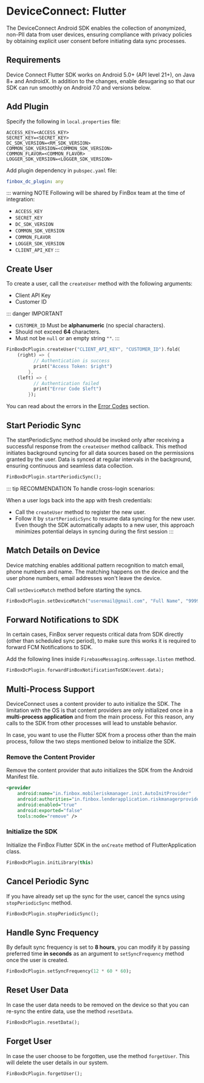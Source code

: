 # DeviceConnect: Flutter

The DeviceConnect Android SDK enables the collection of anonymized, non-PII data from user devices, ensuring compliance with privacy policies by obtaining explicit user consent before initiating data sync processes.

## Requirements

Device Connect Flutter SDK works on Android 5.0+ (API level 21+), on Java 8+ and AndroidX. In addition to the changes, enable desugaring so that our SDK can run smoothly on Android 7.0 and versions below.

<CodeSwitcher :languages="{kotlin:'Kotlin',groovy:'Groovy'}">
<template v-slot:kotlin>

```kotlin
android {
    ...
    defaultConfig {
        ...
        // Minimum 5.0+ devices
        minSdkVersion(21)
        ...
    }
    ...
    compileOptions {
        // Flag to enable support for the new language APIs
        coreLibraryDesugaringEnabled = true
        // Sets Java compatibility to Java 8
        sourceCompatibility = JavaVersion.VERSION_1_8
        targetCompatibility = JavaVersion.VERSION_1_8
    }
    // For Kotlin projects
    kotlinOptions {
        jvmTarget = "1.8"
    }
}

dependencies {
    coreLibraryDesugaring("com.android.tools:desugar_jdk_libs:1.1.5")
}
```

</template>
<template v-slot:groovy>

```groovy
android {
    ...
    defaultConfig {
        ...
        // Minimum 5.0+ devices
        minSdkVersion 21
        ...
    }
    ...
    compileOptions {
        // Flag to enable support for the new language APIs
        coreLibraryDesugaringEnabled true
        // Sets Java compatibility to Java 8
        sourceCompatibility JavaVersion.VERSION_1_8
        targetCompatibility JavaVersion.VERSION_1_8
    }
    // For Kotlin projects
    kotlinOptions {
        jvmTarget = "1.8"
    }
}

dependencies {
    coreLibraryDesugaring 'com.android.tools:desugar_jdk_libs:1.1.5'
}
```

</template>
</CodeSwitcher>

## Add Plugin

Specify the following in `local.properties` file:
  
  ```properties
  ACCESS_KEY=<ACCESS_KEY>
  SECRET_KEY=<SECRET_KEY>
  DC_SDK_VERSION=<RM_SDK_VERSION>
  COMMON_SDK_VERSION=<COMMON_SDK_VERSION>
  COMMON_FLAVOR=<COMMON_FLAVOR>
  LOGGER_SDK_VERSION=<LOGGER_SDK_VERSION>
  ```

Add plugin dependency in `pubspec.yaml` file:

  ```yml
  finbox_dc_plugin: any
  ```

::: warning NOTE
Following will be shared by FinBox team at the time of integration:

- `ACCESS_KEY`
- `SECRET_KEY`
- `DC_SDK_VERSION`
- `COMMON_SDK_VERSION`
- `COMMON_FLAVOR`
- `LOGGER_SDK_VERSION`
- `CLIENT_API_KEY`
:::

## Create User

To create a user, call the `createUser` method with the following arguments:

- Client API Key
- Customer ID

::: danger IMPORTANT
- `CUSTOMER_ID` Must be **alphanumeric** (no special characters).
- Should not exceed **64** characters.
- Must not be `null` or an empty string `""`.
:::

```dart
FinBoxDcPlugin.createUser("CLIENT_API_KEY", "CUSTOMER_ID").fold(
    (right) => {
          // Authentication is success
          print("Access Token: $right")
        },
    (left) => {
          // Authentication failed
          print("Error Code $left")
        });
```

You can read about the errors in the [Error Codes](/device-connect/error-codes.html) section.

## Start Periodic Sync

The startPeriodicSync method should be invoked only after receiving a successful response from the `createUser` method callback. This method initiates background syncing for all data sources based on the permissions granted by the user. Data is synced at regular intervals in the background, ensuring continuous and seamless data collection.

```dart
FinBoxDcPlugin.startPeriodicSync();
```

::: tip RECOMMENDATION
To handle cross-login scenarios:

When a user logs back into the app with fresh credentials:
- Call the `createUser` method to register the new user.
- Follow it by `startPeriodicSync` to resume data syncing for the new user.
Even though the SDK automatically adapts to a new user, this approach minimizes potential delays in syncing during the first session
:::

## Match Details on Device

Device matching enables additional pattern recognition to match email, phone numbers and name. The matching happens on the device and the user phone numbers, email addresses won't leave the device.

Call `setDeviceMatch` method before starting the syncs.

```dart
FinBoxDcPlugin.setDeviceMatch("useremail@gmail.com", "Full Name", "9999999999");
```

## Forward Notifications to SDK

In certain cases, FinBox server requests critical data from SDK directly (other than scheduled sync period), to make sure this works it is required to forward FCM Notifications to SDK.

Add the following lines inside `FirebaseMessaging.onMessage.listen` method.

```dart
FinBoxDcPlugin.forwardFinBoxNotificationToSDK(event.data);
```

## Multi-Process Support

DeviceConnect uses a content provider to auto initialize the SDK. The limitation with the OS is that content providers are only initialized once in a **multi-process application** and from the main process. For this reason, any calls to the SDK from other processes will lead to unstable behavior.

In case, you want to use the Flutter SDK from a process other than the main process, follow the two steps mentioned below to initialize the SDK.

### Remove the Content Provider

Remove the content provider that auto initializes the SDK from the Android Manifest file.

```xml
<provider
    android:name="in.finbox.mobileriskmanager.init.AutoInitProvider"
    android:authorities="in.finbox.lenderapplication.riskmanagerprovider"
    android:enabled="true"
    android:exported="false"
    tools:node="remove" />
```

### Initialize the SDK

Initialize the FinBox Flutter SDK in the `onCreate` method of FlutterApplication class.

```dart
FinBoxDcPlugin.initLibrary(this)
```

## Cancel Periodic Sync

If you have already set up the sync for the user, cancel the syncs using `stopPeriodicSync` method.

```dart
FinBoxDcPlugin.stopPeriodicSync();
```

## Handle Sync Frequency

By default sync frequency is set to **8 hours**, you can modify it by passing preferred time **in seconds** as an argument to `setSyncFrequency` method once the user is created.

```dart
FinBoxDcPlugin.setSyncFrequency(12 * 60 * 60);
```

## Reset User Data

In case the user data needs to be removed on the device so that you can re-sync the entire data, use the method `resetData`.

```dart
FinBoxDcPlugin.resetData();
```

## Forget User

In case the user choose to be forgotten, use the method `forgetUser`. This will delete the user details in our system.

```dart
FinBoxDcPlugin.forgetUser();
```
